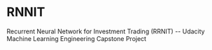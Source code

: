 # RNNIT 
Recurrent Neural Network for Investment Trading (RRNIT) -- Udacity Machine Learning Engineering Capstone Project

